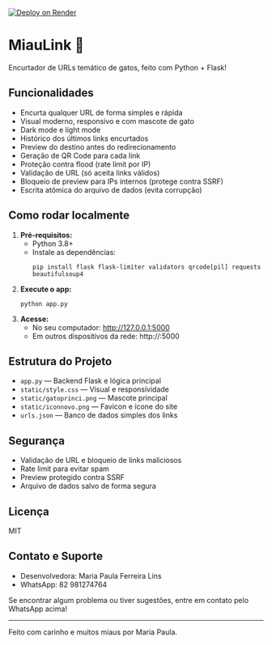 [![Deploy on Render](https://img.shields.io/badge/Deploy%20on-Render-46b1e6?logo=render&logoColor=white)](https://render.com/)

# MiauLink 🐾

Encurtador de URLs temático de gatos, feito com Python + Flask!

## Funcionalidades
- Encurta qualquer URL de forma simples e rápida
- Visual moderno, responsivo e com mascote de gato
- Dark mode e light mode
- Histórico dos últimos links encurtados
- Preview do destino antes do redirecionamento
- Geração de QR Code para cada link
- Proteção contra flood (rate limit por IP)
- Validação de URL (só aceita links válidos)
- Bloqueio de preview para IPs internos (protege contra SSRF)
- Escrita atômica do arquivo de dados (evita corrupção)

## Como rodar localmente
1. **Pré-requisitos:**
   - Python 3.8+
   - Instale as dependências:
     ```
     pip install flask flask-limiter validators qrcode[pil] requests beautifulsoup4
     ```
2. **Execute o app:**
   ```
   python app.py
   ```
3. **Acesse:**
   - No seu computador: http://127.0.0.1:5000
   - Em outros dispositivos da rede: http://<seu-ip-local>:5000

## Estrutura do Projeto
- `app.py` — Backend Flask e lógica principal
- `static/style.css` — Visual e responsividade
- `static/gatoprinci.png` — Mascote principal
- `static/iconnovo.png` — Favicon e ícone do site
- `urls.json` — Banco de dados simples dos links

## Segurança
- Validação de URL e bloqueio de links maliciosos
- Rate limit para evitar spam
- Preview protegido contra SSRF
- Arquivo de dados salvo de forma segura

## Licença
MIT

## Contato e Suporte

- Desenvolvedora: Maria Paula Ferreira Lins
- WhatsApp: 82 981274764

Se encontrar algum problema ou tiver sugestões, entre em contato pelo WhatsApp acima!

---
Feito com carinho e muitos miaus por Maria Paula.

